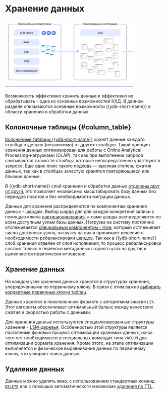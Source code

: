 # Хранение данных

![](_includes/olap_storage.png)

Возможность эффективно хранить данные и эффективно их обрабатывать - одна из основных возможностей КХД. В данном разделе описываются основные возможности {{ydb-short-name}} в области хранения и обработки данных.

## Колоночные таблицы {#column_table}

[Колоночные таблицы {{ydb-short-name}}](../../concepts/datamodel/table.md#column-oriented-tables) хранят данные каждого столбца отдельно (независимо) от других столбцов. Такой принцип хранения данных оптимизирован для работы с Online Analytical Processing-нагрузками (OLAP), так как при выполнении запроса считываются только те столбцы, которые непосредственно участвуют в запросе. Еще один плюс такого подхода — высокая степень сжатия данных, так как в столбцах зачастую хранятся повторяющиеся или близкие данные.

В {{ydb-short-name}} слой хранения и обработки данных [отделены друг от друга](../../concepts/cluster_structure.md), это позволяет независимо масштабировать базу данных без периодов простоя и без необходимости миграции данных.

Данные для хранения распределяются по компонентам хранения данных - шардам. Выбор шарда для для каждой конкретной записи с помощью ключа [партиционирования](../../concepts/datamodel/table.md#olap-tables-partitioning), а сами шарды распределяются по всем доступным узлам базы данных. Нагрузка на систему постоянно отслеживается [специальным компонентом - Hive](../../contributor/hive.md), который остлеживает число доступных узлов, нагрузку на них и принимает решение о необходимости ребалансировки шардов. Так как в {{ydb-short-name}} слой хранения отделен от слоя исполнения, то процесс ребалансировки состоит только в переносе метаданных с одного узла на другой и выполняется практически мгновенно.

## Хранение данных

На каждом узле хранения данные хранятся в структурах хранения, упорядоченными по первичному ключу. В связи с этим важно [выбирать корректные первичные ключи таблиц](../dev/primary-key/column-oriented).

Данные хранятся в поколоночном формате с алгоритмом сжатия `LZ4`. Этот алгоритм обеспечивает оптимальный баланс между качеством сжатия и скоростью работы с данными.

Для хранения данных используются специализированные структуры хранения - [LSM-деревья](../../concepts/mvcc#organizaciya-hraneniya-dannyh-mvcc). Особенностью этой структуры является постоянный фоновый процесс оптимизации хранимых данных, из-за чего нет необходимости в специальных командах типа `VACUUM` для оптимизации формата хранения. Кроме этого, на этапе оптимизации выполняется и физическое выравнивание данных по первичному ключу, что ускоряет поиск данных.

## Удаление данных

Данные можно удалять явно, с использованием стандартных команд [`DELETE`](../../yql/reference/syntax/delete.md) или с помощью автоматического механизма [удаления по TTL](../../concepts/ttl.md).
